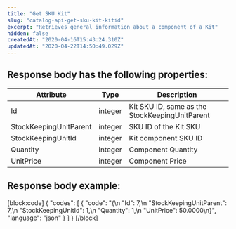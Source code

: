 ```yaml
---
title: "Get SKU Kit"
slug: "catalog-api-get-sku-kit-kitid"
excerpt: "Retrieves general information about a component of a Kit"
hidden: false
createdAt: "2020-04-16T15:43:24.310Z"
updatedAt: "2020-04-22T14:50:49.029Z"
---
```

## Response body has the following properties:

| Attribute              | Type    | Description                                    |
| ---------------------- | ------- | ---------------------------------------------- |
| Id                     | integer | Kit SKU ID, same as the StockKeepingUnitParent |
| StockKeepingUnitParent | integer | SKU ID of the Kit SKU                          |
| StockKeepingUnitId     | integer | Kit component SKU ID                           |
| Quantity               | integer | Component Quantity                             |
| UnitPrice              | integer | Component Price                                |


## Response body example:
[block:code]
{
  "codes": [
    {
      "code": "{\n    \"Id\": 7,\n    \"StockKeepingUnitParent\": 7,\n    \"StockKeepingUnitId\": 1,\n    \"Quantity\": 1,\n    \"UnitPrice\": 50.0000\n}",
      "language": "json"
    }
  ]
}
[/block]